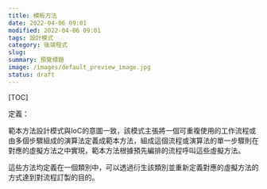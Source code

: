 ```yaml
---
title: 模板方法
date: 2022-04-06 09:01
modified: 2022-04-06 09:01
tags: 設計模式
category: 後端程式
slug:
summary: 預覽標題
image: /images/default_preview_image.jpg
status: draft
---
```


[TOC]

定義：

範本方法設計模式與IoC的意圖一致，該模式主張將一個可重複使用的工作流程或由多個步驟組成的演算法定義成範本方法，組成這個流程或演算法的單一步驟則在對應的虛擬方法之中實現，範本方法根據預先編排的流程呼叫這些虛擬方法。

這些方法均定義在一個類別中，可以透過衍生該類別並重新定義對應的虛擬方法的方式達到對流程訂製的目的。